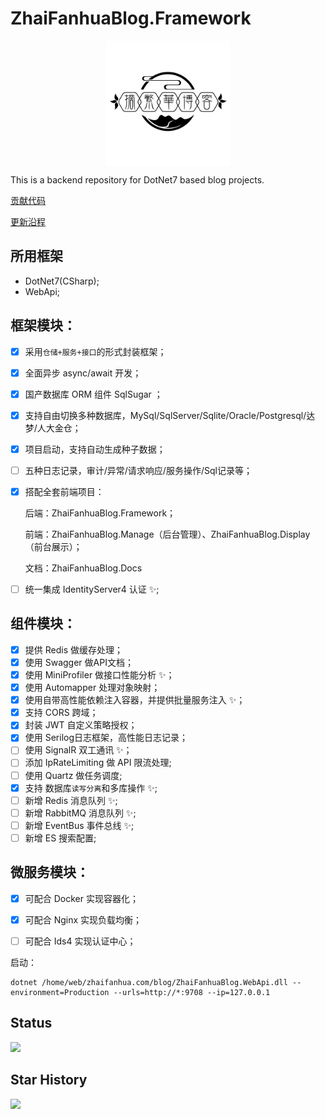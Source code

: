 # ZhaiFanhuaBlog.Framework

<div style="width: 200px;margin: 0 auto;">
        <img style="width:200px" align="center" src="LOGO.png" />
</div>


This is a backend repository for DotNet7 based blog projects.

[贡献代码](CONTRIBUTING.md)

[更新沿程](CHANGELOG.md)

## 所用框架

- DotNet7(CSharp);
- WebApi;

## 框架模块：

- [x] 采用`仓储+服务+接口`的形式封装框架；

- [x] 全面异步 async/await 开发；

- [x] 国产数据库 ORM 组件 SqlSugar ；

- [x] 支持自由切换多种数据库，MySql/SqlServer/Sqlite/Oracle/Postgresql/达梦/人大金仓；

- [x] 项目启动，支持自动生成种子数据；

- [ ] 五种日志记录，审计/异常/请求响应/服务操作/Sql记录等；

- [x] 搭配全套前端项目：

  后端：ZhaiFanhuaBlog.Framework；

  前端：ZhaiFanhuaBlog.Manage（后台管理）、ZhaiFanhuaBlog.Display（前台展示）；

  文档：ZhaiFanhuaBlog.Docs

- [ ] 统一集成 IdentityServer4 认证 ✨;

## 组件模块：

- [x] 提供 Redis 做缓存处理；
- [x] 使用 Swagger 做API文档；
- [x] 使用 MiniProfiler 做接口性能分析 ✨；
- [x] 使用 Automapper 处理对象映射；
- [x] 使用自带高性能依赖注入容器，并提供批量服务注入 ✨；
- [x] 支持 CORS 跨域；
- [x] 封装 JWT 自定义策略授权；
- [x] 使用 Serilog日志框架，高性能日志记录；
- [ ] 使用 SignalR 双工通讯 ✨；
- [ ] 添加 IpRateLimiting 做 API 限流处理;
- [ ] 使用 Quartz 做任务调度;
- [x] 支持 数据库`读写分离`和多库操作 ✨;
- [ ] 新增 Redis 消息队列 ✨;
- [ ] 新增 RabbitMQ 消息队列 ✨;
- [ ] 新增 EventBus 事件总线 ✨;
- [ ] 新增 ES 搜索配置;

## 微服务模块：

- [x] 可配合 Docker 实现容器化；
- [x] 可配合 Nginx 实现负载均衡；
- [ ] 可配合 Ids4 实现认证中心；



启动：

```
dotnet /home/web/zhaifanhua.com/blog/ZhaiFanhuaBlog.WebApi.dll --environment=Production --urls=http://*:9708 --ip=127.0.0.1
```



## Status

![](https://repobeats.axiom.co/api/embed/6e6dcd83875e06131527cf7e55007e5f72fd1860.svg)

## Star History

![](https://api.star-history.com/svg?repos=ZhaiFanhuaBlog/ZhaiFanhuaBlog.Framework&type=Date)
